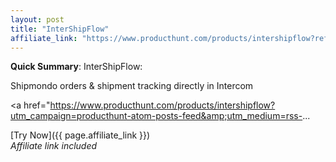 ```yaml
---
layout: post
title: "InterShipFlow"
affiliate_link: "https://www.producthunt.com/products/intershipflow?ref=autoverse&utm_source=autoverse"
---
```


**Quick Summary**: InterShipFlow: <p>
            Shipmondo orders & shipment tracking directly in Intercom
          </p>
          <p>
            <a href="https://www.producthunt.com/products/intershipflow?utm_campaign=producthunt-atom-posts-feed&amp;utm_medium=rss-...

[Try Now]({{ page.affiliate_link }})  
*Affiliate link included*
